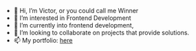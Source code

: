- 👋 Hi, I’m Victor, or you could call me Winner
- 👀 I’m interested in Frontend Development
- 🌱 I’m currently into frontend development,
- 💞️ I’m looking to collaborate on projects that provide solutions.
- 📫 My portfolio: [here](https://victor-nwimo.netlify.app/)

<!---
Vicwin13/Vicwin13 is a ✨ special ✨ repository because its `README.md` (this file) appears on your GitHub profile.
You can click the Preview link to take a look at your changes.
--->
